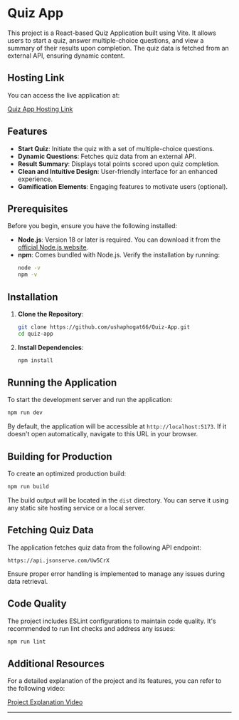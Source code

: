 # Quiz App

This project is a React-based Quiz Application built using Vite. It allows users to start a quiz, answer multiple-choice questions, and view a summary of their results upon completion. The quiz data is fetched from an external API, ensuring dynamic content.

## Hosting Link

You can access the live application at:

[Quiz App Hosting Link](https://ushaphogat.me/Quiz-App/quiz)


## Features

- **Start Quiz**: Initiate the quiz with a set of multiple-choice questions.
- **Dynamic Questions**: Fetches quiz data from an external API.
- **Result Summary**: Displays total points scored upon quiz completion.
- **Clean and Intuitive Design**: User-friendly interface for an enhanced experience.
- **Gamification Elements**: Engaging features to motivate users (optional).

## Prerequisites

Before you begin, ensure you have the following installed:

- **Node.js**: Version 18 or later is required. You can download it from the [official Node.js website](https://nodejs.org/).
- **npm**: Comes bundled with Node.js. Verify the installation by running:
  ```bash
  node -v
  npm -v
  ```

## Installation

1. **Clone the Repository**:
   ```bash
   git clone https://github.com/ushaphogat66/Quiz-App.git
   cd quiz-app
   ```

2. **Install Dependencies**:
   ```bash
   npm install
   ```

## Running the Application

To start the development server and run the application:

```bash
npm run dev
```

By default, the application will be accessible at `http://localhost:5173`. If it doesn't open automatically, navigate to this URL in your browser.

## Building for Production

To create an optimized production build:

```bash
npm run build
```

The build output will be located in the `dist` directory. You can serve it using any static site hosting service or a local server.

## Fetching Quiz Data

The application fetches quiz data from the following API endpoint:

```
https://api.jsonserve.com/Uw5CrX
```

Ensure proper error handling is implemented to manage any issues during data retrieval.

## Code Quality

The project includes ESLint configurations to maintain code quality. It's recommended to run lint checks and address any issues:

```bash
npm run lint
```

## Additional Resources

For a detailed explanation of the project and its features, you can refer to the following video:

[Project Explanation Video](https://drive.google.com/file/d/1Eb2oyfArJzyxacV6DWOqwFr3JoyQoG-c/view?usp=sharing)

---





